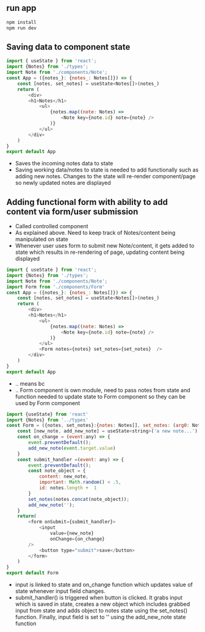 ## run app
```javascript
npm install
npm run dev
```
## Saving data to component state
```javascript
import { useState } from 'react';
import {Notes} from './types';
import Note from './components/Note';
const App = ({notes_}: {notes_: Notes[]}) => {
    const [notes, set_notes] = useState<Notes[]>(notes_)
    return (
        <div>
        <h1>Notes</h1>
            <ul>
                {notes.map((note: Notes) => 
                    <Note key={note.id} note={note} />
                )}
            </ul>
        </div>
    )
}
export default App
```
- Saves the incoming notes data to state
- Saving working data/notes to state is needed to add functionally such as adding
  new notes. Changes to the state will re-render component/page so newly updated
  notes are displayed

## Adding functional form with ability to add content via form/user submission
- Called controlled component
- As explained above. Need to keep track of Notes/content being manipulated on state
- Whenever user uses form to submit new Note/content, it gets added to state which 
  results in re-rendering of page, updating content being displayed
```javascript
import { useState } from 'react';
import {Notes} from './types';
import Note from './components/Note';
import Form from './components/Form'
const App = ({notes_}: {notes_: Notes[]}) => {
    const [notes, set_notes] = useState<Notes[]>(notes_)
    return (
        <div>
        <h1>Notes</h1>
            <ul>
                {notes.map((note: Notes) => 
                    <Note key={note.id} note={note} />
                )}
            </ul>
            <Form notes={notes} set_notes={set_notes}  />
        </div>
    )
}
export default App
```
- .. means bc
- .. Form component is own module, need to pass notes from state and function needed to update state
  to Form component so they can be used by Form component
```javascript
import {useState} from 'react'
import {Notes} from '../types'
const Form = ({notes, set_notes}:{notes: Notes[], set_notes: (arg0: Notes[])=> void} ) => {
    const [new_note, add_new_note] = useState<string>('a new note...')
    const on_change = (event:any) => {
        event.preventDefault();
        add_new_note(event.target.value)
    }
    const submit_handler =(event: any) => {
        event.preventDefault();
        const note_object = {
            content: new_note,
            important: Math.random() < .5,
            id: notes.length +  1
        }
        set_notes(notes.concat(note_object));
        add_new_note('');
    }
    return(
        <form onSubmit={submit_handler}>
            <input 
                value={new_note}
                onChange={on_change}
        />
            <button type="submit">save</button>
        </form>
    )
}
export default Form
```
- input is linked to state and on_change function which updates value of state whenever
  input field changes. 
- submit_handler() is triggered when button is clicked. It grabs input which is saved in state, creates a 
  new object which includes grabbed input from state and adds object to notes state using the 
  set_notes() function. Finally, input field is set to '' using the add_new_note state function

